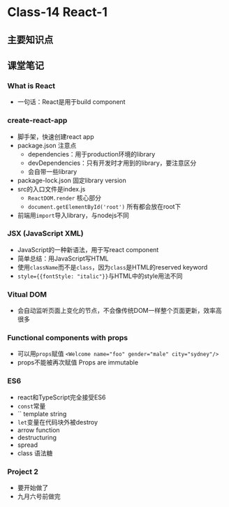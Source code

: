 # Class-14 React-1
## 主要知识点

## 课堂笔记

### What is React
- 一句话：React是用于build component

### create-react-app
- 脚手架，快速创建react app
- package.json 注意点
  - dependencies：用于production环境的library
  - devDependencies：只有开发时才用到的library，要注意区分
  - 会自带一些library
- package-lock.json 固定library version
- src的入口文件是index.js
  - `ReactDOM.render` 核心部分
  - `document.getElementById('root')` 所有都会放在root下
- 前端用`import`导入library，与nodejs不同

### JSX (JavaScript XML)
- JavaScript的一种新语法，用于写react component
- 简单总结：用JavaScript写HTML
- 使用`className`而不是`class`，因为`class`是HTML的reserved keyword
- `style={{fontStyle: "italic"}}`与HTML中的style用法不同
  
### Vitual DOM
- 会自动监听页面上变化的节点，不会像传统DOM一样整个页面更新，效率高很多

### Functional components with props
- 可以用`props`赋值 `<Welcome name="foo" gender="male" city="sydney"/>`
- props不能被再次赋值 Props are immutable

### ES6
- react和TypeScript完全接受ES6
- `const`常量
- `` template string
- `let`变量在代码块外被destroy
- arrow function
- destructuring
- spread
- class 语法糖

### Project 2
- 要开始做了
- 九月六号前做完